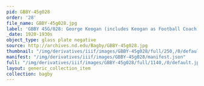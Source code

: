 ```yaml
---
pid: GBBY-45g028
order: '28'
file_name: GBBY-45g028.jpg
label: 'GBBY 45G/028: George Keogan (includes Keogan as Football Coach) - c1920-1930s'
_date: 1920-1930s
object_type: glass plate negative
source: http://archives.nd.edu/Bagby/GBBY-45g028.jpg
thumbnail: "/img/derivatives/iiif/images/GBBY-45g028/full/250,/0/default.jpg"
manifest: "/img/derivatives/iiif/images/GBBY-45g028/manifest.json"
full: "/img/derivatives/iiif/images/GBBY-45g028/full/1140,/0/default.jpg"
layout: generic_collection_item
collection: bagby
---
```

